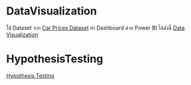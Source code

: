 # DataVisualization 
ใช้ Dataset จาก [Car Prices Dataset](https://www.kaggle.com/sidharth178/car-prices-dataset) 
ทำ Dashboard ด้วย Power BI ได้ดังนี้
 [Data Visualization](./DataVisualization.md) 


# HypothesisTesting
 [Hypothesis Testing](./term%20assignment/final/HypothesisTesting.md)
